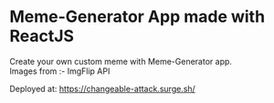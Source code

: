 # Meme-Generator App made with ReactJS
Create your own custom meme with Meme-Generator app. <br />
Images from :- ImgFlip API

Deployed at: https://changeable-attack.surge.sh/
